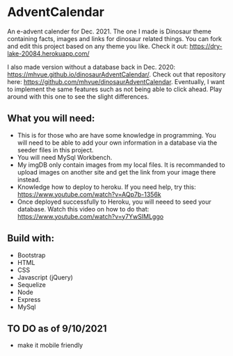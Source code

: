 # AdventCalendar 

An e-advent calender for Dec. 2021. The one I made is Dinosaur theme containing facts, images and links for dinosaur related things.  You can fork and edit this project based on any theme you like. Check it out: https://dry-lake-20084.herokuapp.com/

I also made version without a database back in Dec. 2020: https://mhvue.github.io/dinosaurAdventCalendar/.  Check out that repository here: https://github.com/mhvue/dinosaurAdventCalendar. 
Eventually, I want to implement the same features such as not being able to click ahead. Play around with this one to see the slight differences. 

## What you will need: 
* This is for those who are have some knowledge in programming. You will need to be able to add your own information in a database via the seeder files in this project. 
* You will need MySql Workbench.
* My imgDB only contain images from my local files. It is recommanded to upload images on another site and get the link from your image there instead.
* Knowledge how to deploy to heroku. If you need help, try this: https://www.youtube.com/watch?v=AQp7b-1356k 
* Once deployed successfully to Heroku, you will neeed to seed your database. Watch this video on how to do that: https://www.youtube.com/watch?v=y7YwSIMLggo 

## Build with: 
* Bootstrap
* HTML
* CSS 
* Javascript (jQuery)
* Sequelize 
* Node
* Express 
* MySql

## TO DO as of 9/10/2021
* make it mobile friendly 

